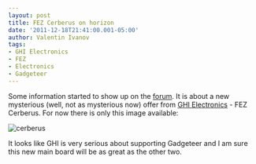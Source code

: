 ```yaml
---
layout: post
title: FEZ Cerberus on horizon
date: '2011-12-18T21:41:00.001-05:00'
author: Valentin Ivanov
tags:
- GHI Electronics
- FEZ
- Electronics
- Gadgeteer
---
```

Some information started to show up on the [forum](https://www.tinyclr.com/forum/21/5133/). It is about a new mysterious (well, not as mysterious now) offer from [GHI Electronics](https://www.ghielectronics.com/) - FEZ Cerberus. For now there is only this image available:

![cerberus](https://4.bp.blogspot.com/-XrxTo05-Nks/Tu6jSfn07fI/AAAAAAAAAQ8/1FhYV9jvRHM/s1600/Cerberus.jpg)

It looks like GHI is very serious about supporting Gadgeteer and I am sure this new main board will be as great as the other two.